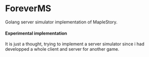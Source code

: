 # ForeverMS
Golang server simulator implementation of MapleStory.

#### Experimental implementation

It is just a thought, trying to implement a server simulator since i had developped a whole client and server for another game.